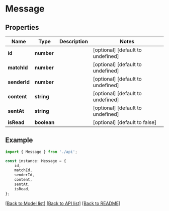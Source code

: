 # Message


## Properties

Name | Type | Description | Notes
------------ | ------------- | ------------- | -------------
**id** | **number** |  | [optional] [default to undefined]
**matchId** | **number** |  | [optional] [default to undefined]
**senderId** | **number** |  | [optional] [default to undefined]
**content** | **string** |  | [optional] [default to undefined]
**sentAt** | **string** |  | [optional] [default to undefined]
**isRead** | **boolean** |  | [optional] [default to false]

## Example

```typescript
import { Message } from './api';

const instance: Message = {
    id,
    matchId,
    senderId,
    content,
    sentAt,
    isRead,
};
```

[[Back to Model list]](../README.md#documentation-for-models) [[Back to API list]](../README.md#documentation-for-api-endpoints) [[Back to README]](../README.md)
